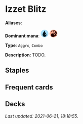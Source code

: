 # Izzet Blitz

**Aliases**: 

**Dominant mana**: <img src="../resources/images/mana/U.png" width="25"/> <img src="../resources/images/mana/R.png" width="25"/>

**Type**: `Aggro`, `Combo`

**Description**: TODO.

## **Staples**



## **Frequent cards**



## **Decks**



*Last updated: 2021-06-21, 18:18:55.*
